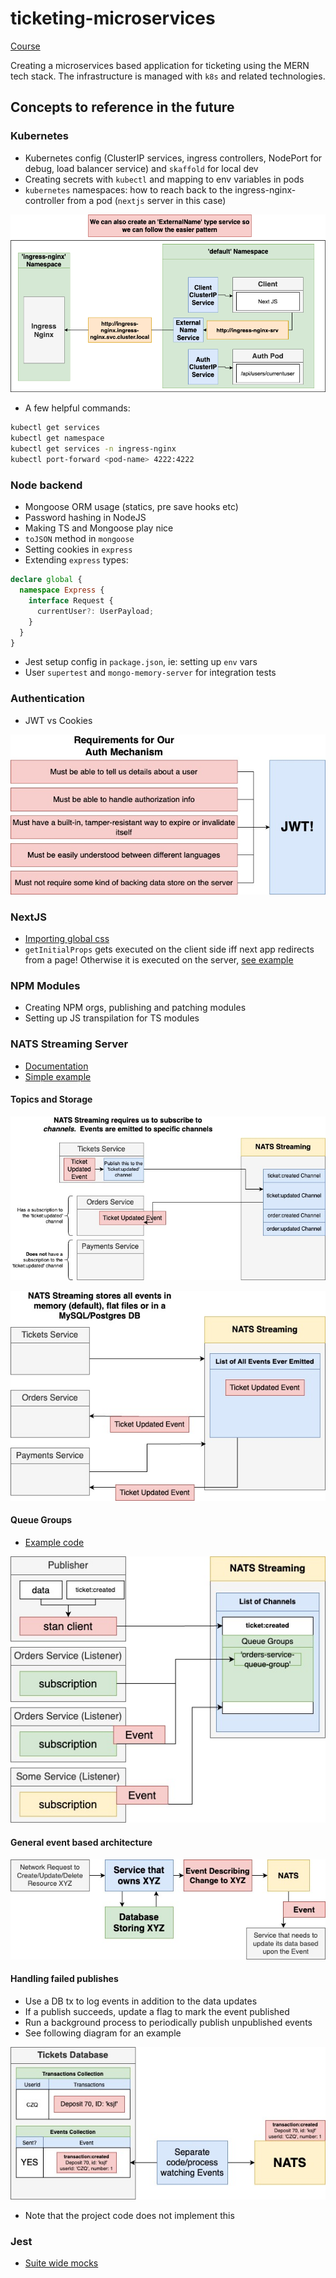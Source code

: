 # ticketing-microservices

[Course](https://www.udemy.com/course/microservices-with-node-js-and-react)

Creating a microservices based application for ticketing using the MERN tech stack. The infrastructure is managed with `k8s` and related technologies.

## Concepts to reference in the future

### Kubernetes

- Kubernetes config (ClusterIP services, ingress controllers, NodePort for debug, load balancer service) and `skaffold` for local dev
- Creating secrets with `kubectl` and mapping to env variables in pods
- `kubernetes` namespaces: how to reach back to the ingress-nginx-controller from a pod (`nextjs` server in this case)

![K8s namespaces](./assets/k8-namespace.png "namespaces")

- A few helpful commands:

```bash
kubectl get services
kubectl get namespace
kubectl get services -n ingress-nginx
kubectl port-forward <pod-name> 4222:4222
```

### Node backend

- Mongoose ORM usage (statics, pre save hooks etc)
- Password hashing in NodeJS
- Making TS and Mongoose play nice
- `toJSON` method in `mongoose`
- Setting cookies in `express`
- Extending `express` types:

```ts
declare global {
  namespace Express {
    interface Request {
      currentUser?: UserPayload;
    }
  }
}
```

- Jest setup config in `package.json`, ie: setting up `env` vars
- User `supertest` and `mongo-memory-server` for integration tests

### Authentication

- JWT vs Cookies

![Why JWT](./assets/jwt.jpg "jwt")

### NextJS

- [Importing global css](./client/pages/_app.js)
- `getInitialProps` gets executed on the client side iff next app redirects from a page! Otherwise it is executed on the server, [see example](https://github.com/mtanzim/ticketing-microservices/blob/2920efa4fdcee790d6145bab36f76281fe37a58a/client/pages/index.js#L12)

### NPM Modules

- Creating NPM orgs, publishing and patching modules
- Setting up JS transpilation for TS modules

### NATS Streaming Server

- [Documentation](https://github.com/nats-io/nats-streaming-server#nats-streaming-server)
- [Simple example](./nats-example/)

#### Topics and Storage

![NATS Streaming Topics](./assets/nats-topics.jpg "topics")

![NATS Storage](./assets/nats-storage.jpg "storage")

#### Queue Groups

- [Example code](https://github.com/mtanzim/ticketing-microservices/blob/f92a066ad6cc621fbf4741bf0b02e40a0f99f4f0/nats-example/src/listener.ts#L15)

![NATS Queue Groups](./assets/nats-queue-group.jpg "queue groups")

#### General event based architecture

![Event based architecture](./assets/event-arch.jpg "arch")

#### Handling failed publishes

- Use a DB tx to log events in addition to the data updates
- If a publish succeeds, update a flag to mark the event published
- Run a background process to periodically publish unpublished events
- See following diagram for an example

![Missed publishes](./assets/publish-fail.jpg "failed publish")

- Note that the project code does not implement this

### Jest

- [Suite wide mocks](https://github.com/mtanzim/ticketing-microservices/blob/9991050fcd5fe96a76a645a70c229d13a2dffe04/tickets/src/test/setup.ts#L4)
